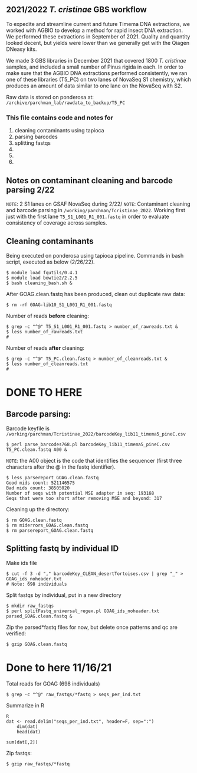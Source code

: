 ## 2021/2022 *T. cristinae* GBS workflow 

To expedite and streamline current and future Timema DNA extractions, we worked with AGBIO to develop a method for rapid insect DNA extraction. We performed these extractions in September of 2021. Quality and quantity looked decent, but yields were lower than we generally get with the Qiagen DNeasy kits. 

We made 3 GBS libraries in December 2021 that covered 1800 *T. cristinae* samples, and included a small number of Pinus rigida in each. In order to make sure that the AGBIO DNA extractions performed consistently, we ran one of these libraries (T5_PC) on two lanes of NovaSeq S1 chemistry, which produces an amount of data similar to one lane on the NovaSeq with S2.

Raw data is stored on ponderosa at:
`/archive/parchman_lab/rawdata_to_backup/T5_PC`

### This file contains code and notes for
1) cleaning contaminants using tapioca
2) parsing barcodes
3) splitting fastqs 
4) 
6) 
7) 

## Notes on contaminant cleaning and barcode parsing 2/22

`NOTE`: 2 S1 lanes on GSAF NovaSeq during 2/22/ 
`NOTE`: Contaminant cleaning and barcode parsing in `/working/parchman/Tcristinae_2022`. Working first just with the first lane `T5_S1_L001_R1_001.fastq` in order to evaluate consistency of coverage across samples.

## Cleaning contaminants

Being executed on ponderosa using tapioca pipeline. Commands in bash script, executed as below (2/26/22).

    $ module load fqutils/0.4.1
    $ module load bowtie2/2.2.5
    $ bash cleaning_bash.sh &

After GOAG.clean.fastq has been produced, clean out duplicate raw data:

    $ rm -rf GOAG-lib10_S1_L001_R1_001.fastq
 
Number of reads **before** cleaning:

    $ grep -c "^@" T5_S1_L001_R1_001.fastq > number_of_rawreads.txt &
    $ less number_of_rawreads.txt
    # 
Number of reads **after** cleaning:

    $ grep -c "^@" T5_PC.clean.fastq > number_of_cleanreads.txt &
    $ less number_of_cleanreads.txt
    # 

# DONE TO HERE


## Barcode parsing:

Barcode keyfile is `/working/parchman/Tcristinae_2022/barcodeKey_lib11_timema5_pineC.csv`
  
    $ perl parse_barcodes768.pl barcodeKey_lib11_timema5_pineC.csv T5_PC.clean.fastq A00 &

`NOTE`: the A00 object is the code that identifies the sequencer (first three characters after the @ in the fastq identifier).

    $ less parsereport_GOAG.clean.fastq
    Good mids count: 521146575
    Bad mids count: 38505020
    Number of seqs with potential MSE adapter in seq: 193168
    Seqs that were too short after removing MSE and beyond: 317


Cleaning up the directory:

    $ rm GOAG.clean.fastq
    $ rm miderrors_GOAG.clean.fastq
    $ rm parsereport_GOAG.clean.fastq


## Splitting fastq by individual ID

Make ids file

    $ cut -f 3 -d "," barcodeKey_CLEAN_desertTortoises.csv | grep "_" > GOAG_ids_noheader.txt
    # Note: 698 individuals


Split fastqs by individual, put in a new directory

    $ mkdir raw_fastqs
    $ perl splitFastq_universal_regex.pl GOAG_ids_noheader.txt parsed_GOAG.clean.fastq &

Zip the parsed*fastq files for now, but delete once patterns and qc are verified:

    $ gzip GOAG.clean.fastq

# Done to here 11/16/21

Total reads for GOAG (698 individuals)

    $ grep -c "^@" raw_fastqs/*fastq > seqs_per_ind.txt

Summarize in R

    R
    dat <- read.delim("seqs_per_ind.txt", header=F, sep=":")
        dim(dat)
        head(dat)
        
    sum(dat[,2])
        

Zip fastqs:

    $ gzip raw_fastqs/*fastq

